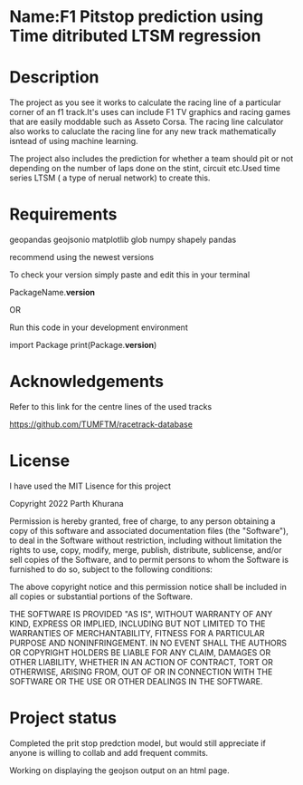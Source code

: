 
Name:F1 Pitstop prediction using Time ditributed LTSM regression
==================================================================


Description
============



 The project as you see it works to calculate the racing line of a particular corner of an f1 track.It's uses can include F1 TV graphics and racing games that are easily moddable such as Asseto Corsa.
The racing line calculator also works to caluclate the racing line for any new track mathematically isntead of using machine learning.

The project also includes the prediction for whether a team should pit or not depending on the number of laps done on the stint, circuit etc.Used time series LTSM ( a type of nerual network) to create this.

Requirements
==============

geopandas 
geojsonio
matplotlib
glob
numpy
shapely
pandas

recommend using the newest versions

To check your version simply paste and edit this in your terminal

PackageName.__version__

OR

Run this code in your development environment

import Package
print(Package.__version__)

Acknowledgements
=================

Refer to this link for the centre lines of the used tracks

https://github.com/TUMFTM/racetrack-database

License
========
I have used the MIT Lisence for this project

Copyright 2022 Parth Khurana

Permission is hereby granted, free of charge, to any person obtaining a copy of this software and associated documentation files (the "Software"), to deal in the Software without restriction, including without limitation the rights to use, copy, modify, merge, publish, distribute, sublicense, and/or sell copies of the Software, and to permit persons to whom the Software is furnished to do so, subject to the following conditions:

The above copyright notice and this permission notice shall be included in all copies or substantial portions of the Software.

THE SOFTWARE IS PROVIDED "AS IS", WITHOUT WARRANTY OF ANY KIND, EXPRESS OR IMPLIED, INCLUDING BUT NOT LIMITED TO THE WARRANTIES OF MERCHANTABILITY, FITNESS FOR A PARTICULAR PURPOSE AND NONINFRINGEMENT. IN NO EVENT SHALL THE AUTHORS OR COPYRIGHT HOLDERS BE LIABLE FOR ANY CLAIM, DAMAGES OR OTHER LIABILITY, WHETHER IN AN ACTION OF CONTRACT, TORT OR OTHERWISE, ARISING FROM, OUT OF OR IN CONNECTION WITH THE SOFTWARE OR THE USE OR OTHER DEALINGS IN THE SOFTWARE.

Project status
===============

Completed the prit stop predction model, but would still appreciate if anyone is willing to collab and add frequent commits.

Working on displaying the geojson output on an html page.





